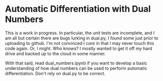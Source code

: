 # Automatic Differentiation with Dual Numbers

This is a work in progress. In particular, the unit tests are incomplete, and 
I am all but certain there are bugs lurking in dual.py, I found some just prior
to uploading to github. I'm not convinced I *care* in that I may never touch this
code again. Or, I might. Who knows? I mostly wanted to get it off my hard drive and
backed up to the cloud in some manner. 

With that said, read dual_numbers.ipynb if you want to develop a basic understanding 
of how dual numbers can be used to perform automatic differentiation. Don't rely on
dual.py to be correct. 
